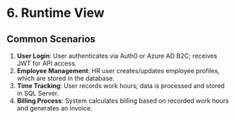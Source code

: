 # 6. Runtime View

## Common Scenarios

1. **User Login**: User authenticates via Auth0 or Azure AD B2C; receives JWT for API access.
2. **Employee Management**: HR user creates/updates employee profiles, which are stored in the database.
3. **Time Tracking**: User records work hours; data is processed and stored in SQL Server.
4. **Billing Process**: System calculates billing based on recorded work hours and generates an invoice.
